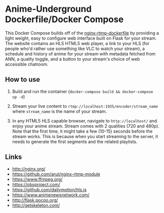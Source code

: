 Anime-Underground Dockerfile/Docker Compose
=====================

This Docker Compose builds off of the [nginx-rtmp-dockerfile](https://github.com/brocaar/nginx-rtmp-dockerfile) 
by providing a light weight, easy to configure web interface built on Flask for your stream.
The website contains an HLS HTML5 web  player, a link to your HLS (for people who'd rather 
use something like VLC to watch your stream), a schedule and history of anime for your stream with
metadata fetched from ANN, a quality toggle, and a button to your stream's choice of web accessible chatroom.


How to use
----------

1. Build and run the container (`docker-compose build && docker-compose up -d`)

2. Stream your live content to `rtmp://localhost:1935/encoder/stream_name` where
   `stream_name` is the name of your stream.

3. In any HTML5 HLS capable browser, navigate to `http://localhost/` and enjoy your 
   anime stream.  Stream comes with 2 qualities (720 and 480p).  Note that the first time,
   it might take a few (10-15) seconds before the stream works. This is because
   when you start streaming to the server, it needs to generate the first
   segments and the related playlists.


Links
-----

* http://nginx.org/
* https://github.com/arut/nginx-rtmp-module
* https://www.ffmpeg.org/
* https://obsproject.com/
* https://github.com/dailymotion/hls.js
* https://www.animenewsnetwork.com/
* http://flask.pocoo.org/
* http://getskeleton.com/
